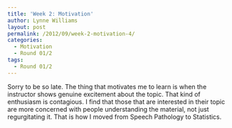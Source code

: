 ```yaml
---
title: 'Week 2: Motivation'
author: Lynne Williams
layout: post
permalink: /2012/09/week-2-motivation-4/
categories:
  - Motivation
  - Round 01/2
tags:
  - Round 01/2
---
```

Sorry to be so late. The thing that motivates me to learn is when the instructor shows genuine excitement about the topic. That kind of enthusiasm is contagious. I find that those that are interested in their topic are more concerned with people understanding the material, not just regurgitating it. That is how I moved from Speech Pathology to Statistics.